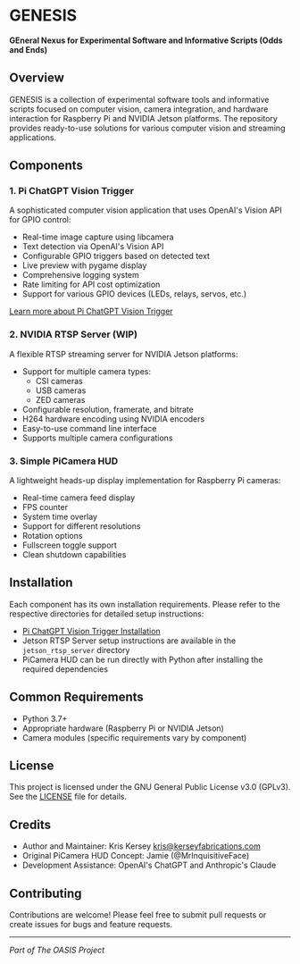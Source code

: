 # GENESIS

**GEneral Nexus for Experimental Software and Informative Scripts (Odds and Ends)**

## Overview
GENESIS is a collection of experimental software tools and informative scripts focused on computer vision, camera integration, and hardware interaction for Raspberry Pi and NVIDIA Jetson platforms. The repository provides ready-to-use solutions for various computer vision and streaming applications.

## Components

### 1. Pi ChatGPT Vision Trigger
A sophisticated computer vision application that uses OpenAI's Vision API for GPIO control:
- Real-time image capture using libcamera
- Text detection via OpenAI's Vision API
- Configurable GPIO triggers based on detected text
- Live preview with pygame display
- Comprehensive logging system
- Rate limiting for API cost optimization
- Support for various GPIO devices (LEDs, relays, servos, etc.)

[Learn more about Pi ChatGPT Vision Trigger](pi_chatgpt_vision_trigger/README.md)

### 2. NVIDIA RTSP Server (WIP)
A flexible RTSP streaming server for NVIDIA Jetson platforms:
- Support for multiple camera types:
  - CSI cameras
  - USB cameras
  - ZED cameras
- Configurable resolution, framerate, and bitrate
- H264 hardware encoding using NVIDIA encoders
- Easy-to-use command line interface
- Supports multiple camera configurations

### 3. Simple PiCamera HUD
A lightweight heads-up display implementation for Raspberry Pi cameras:
- Real-time camera feed display
- FPS counter
- System time overlay
- Support for different resolutions
- Rotation options
- Fullscreen toggle support
- Clean shutdown capabilities

## Installation

Each component has its own installation requirements. Please refer to the respective directories for detailed setup instructions:

- [Pi ChatGPT Vision Trigger Installation](pi_chatgpt_vision_trigger/README.md#installation)
- Jetson RTSP Server setup instructions are available in the `jetson_rtsp_server` directory
- PiCamera HUD can be run directly with Python after installing the required dependencies

## Common Requirements
- Python 3.7+
- Appropriate hardware (Raspberry Pi or NVIDIA Jetson)
- Camera modules (specific requirements vary by component)

## License
This project is licensed under the GNU General Public License v3.0 (GPLv3). See the [LICENSE](LICENSE) file for details.

## Credits
- Author and Maintainer: Kris Kersey <kris@kerseyfabrications.com>
- Original PiCamera HUD Concept: Jamie (@MrInquisitiveFace)
- Development Assistance: OpenAI's ChatGPT and Anthropic's Claude

## Contributing
Contributions are welcome! Please feel free to submit pull requests or create issues for bugs and feature requests.

---
*Part of The OASIS Project*
